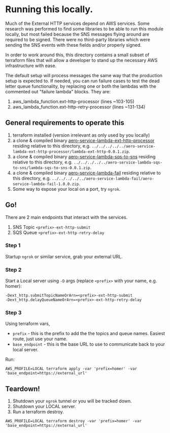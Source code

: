 
# Running this locally.

Much of the External HTTP services depend on AWS services. Some research was performed to find some libraries to 
be able to run this module locally, but most failed because the SNS messages flying around are required to be
signed. There were no third-party libraries which were sending the SNS events with these fields and/or properly signed.

In order to work around this, this directory contains a small subset of terraform files that will allow a
developer to stand up the necessary AWS infrastructure with ease.

The default setup will process messages the same way that the production setup is expected to. If needed, you can run 
failure cases to test the dead letter queue functionality, by replacing one or both the lambdas with the commented out 
"failure lambda" blocks. They are:

1. aws_lambda_function.ext-http-processor (lines ~103-105)
2. aws_lambda_function.ext-http-retry-processor (lines ~131-134)


## General requirements to operate this

1. terraform installed (version irrelevant as only used by you locally)
2. a clone & compiled binary [aero-service-lambda-ext-http-processor](https://gitlab.com/pearsontechnology/gpt/aero/aero-service-lambda-ext-http-processor) residing relative to this directory, e.g. `../../../../../aero-service-lambda-ext-http-processor/lambda-ext-http-0.0.1.zip`.
3. a clone & compiled binary [aero-service-lambda-sqs-to-sns](https://gitlab.com/pearsontechnology/gpt/aero/aero-service-lambda-sqs-to-sns) residing relative to this directory, e.g. `../../../../../aero-service-lambda-sqs-to-sns/lambda-sqs-to-sns-0.0.1.zip`.
4. a clone & compiled binary [aero-service-lambda-fail](https://gitlab.com/pearsontechnology/gpt/aero/aero-service-lambda-fail) residing relative to this directory, e.g. `../../../../../aero-service-lambda-fail/aero-service-lambda-fail-1.0.0.zip`.
5. Some way to expose your local on a port, try `ngrok`.


## Go!

There are 2 main endpoints that interact with the services.

1. SNS Topic `<prefix>-ext-http-submit`
2. SQS Queue `<prefix>-ext-http-retry-delay`


### Step 1

Startup `ngrok` or similar service, grab your external URL.


### Step 2

Start a Local server using `-D` args (replace `<prefix>` with your name, e.g. homer):

```
-Dext_http.submitTopicNameOrArn=<prefix>-ext-http-submit
-Dext_http.delayQueueNameOrArn=<prefix>-ext-http-retry-delay
```

### Step 3

Using terraform vars,

* `prefix` - this is the prefix to add the the topics and queue names. Easiest route, just use your name.
* `base_endpoint` - this is the base URL to use to communicate back to your local server.

Run:

```
AWS_PROFILE=LOCAL terraform apply -var 'prefix=homer' -var 'base_endpoint=https://external_url'
```


## Teardown!

1. Shutdown your `ngrok` tunnel or you will be tracked down.
2. Shutdown your LOCAL server.
3. Run a terraform destroy.

```
AWS_PROFILE=LOCAL terraform destroy -var 'prefix=homer' -var 'base_endpoint=https://external_url'
```

